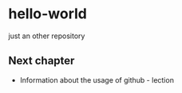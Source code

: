 # hello-world
just an other repository

## Next chapter
- Information about the usage of github - lection 
